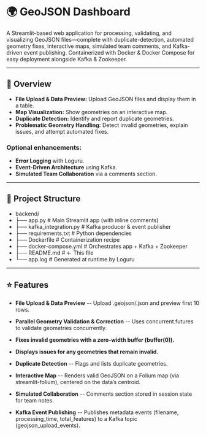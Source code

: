 # 🌍 GeoJSON Dashboard

A Streamlit-based web application for processing, validating, and visualizing GeoJSON files—complete with duplicate-detection, automated geometry fixes, interactive maps, simulated team comments, and Kafka-driven event publishing. Containerized with Docker & Docker Compose for easy deployment alongside Kafka & Zookeeper.

---

## 🚀 Overview

- **File Upload & Data Preview:** Upload GeoJSON files and display them in a table.
- **Map Visualization:** Show geometries on an interactive map.
- **Duplicate Detection:** Identify and report duplicate geometries.
- **Problematic Geometry Handling:** Detect invalid geometries, explain issues, and attempt automated fixes.

### Optional enhancements:
- **Error Logging** with Loguru.
- **Event-Driven Architecture** using Kafka.
- **Simulated Team Collaboration** via a comments section.

---

## 📂 Project Structure


 - backend/
 - ├── app.py                  # Main Streamlit app (with inline comments)
 - ├── kafka_integration.py    # Kafka producer & event publisher
 - ├── requirements.txt        # Python dependencies
 - ├── Dockerfile              # Containerization recipe
 - ├── docker-compose.yml      # Orchestrates app + Kafka + Zookeeper
 - ├── README.md               # ← This file
 - └── app.log                 # Generated at runtime by Loguru

---

## ⭐ Features

- **File Upload & Data Preview**
-- Upload .geojson/.json and preview first 10 rows.

- **Parallel Geometry Validation & Correction**
-- Uses concurrent.futures to validate geometries concurrently.

- **Fixes invalid geometries with a zero-width buffer (buffer(0)).**
- **Displays issues for any geometries that remain invalid.**

- **Duplicate Detection**
-- Flags and lists duplicate geometries.

- **Interactive Map**
-- Renders valid GeoJSON on a Folium map (via streamlit-folium), centered on the data’s centroid.

- **Simulated Collaboration**
-- Comments section stored in session state for team notes.

- **Kafka Event Publishing**
-- Publishes metadata events (filename, processing_time, total_features) to a Kafka topic (geojson_upload_events).
